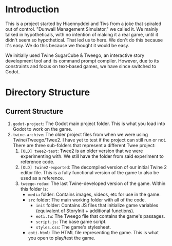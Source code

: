 # Introduction
This is a project started by Hiaennyddei and Tivs from a joke that spiraled out of control. "Dunwall Management Simulator," we called it. We mainly talked in hypotheticals, with no intention of making it a real game, until it didn't seem so hypothetical. That led us to here. We don't do this because it's easy. We do this because we thought it would be easy.

We initially used Twine SugarCube & Tweego, an interactive story development tool and its command prompt compiler. However, due to its constraints and focus on text-based games, we have since switched to Godot.

# Directory Structure

## Current Structure
1. `godot-project`: The Godot main project folder. This is what you load into Godot to work on the game.
2. `twine-archive`: The older project files from when we were using Twine/Tweego/Twee2. I have yet to test if the project can still run or not. There are three sub-folders that represent a different Twee project:  
    1. `[OLD] twee2-test`: Twee2 is an older version that we were experimenting with. We still have the folder from said experiment to reference code.
    2. `[OLD] twine2-exported`: The decompiled version of our initial Twine 2 editor file. This is a fully functional version of the game to also be used as a reference.
    3. `tweego-redux`: The last Twine-developed version of the game. Within this folder is:
        - `media` folder: Contains images, videos, etc for use in the game.
        - `src` folder: The main working folder with all of the code.
            - `init` folder: Contains JS files that initialize game variables (equivalent of StoryInit + additional functions).
            - `eoti.tw`: The Tweego file that contains the game's passages.
            - `script.js`: The base game script.
            - `styles.css`: The game's stylesheet.
        - `eoti.html`: The HTML file representing the game. This is what you open to play/test the game.